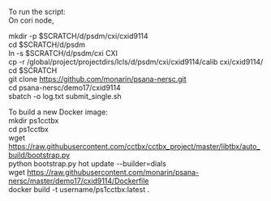 To run the script:  
On cori node,  

mkdir -p $SCRATCH/d/psdm/cxi/cxid9114  
cd $SCRATCH/d/psdm  
ln -s $SCRATCH/d/psdm/cxi CXI  
cp -r /global/project/projectdirs/lcls/d/psdm/cxi/cxid9114/calib cxi/cxid9114/  
cd $SCRATCH  
git clone https://github.com/monarin/psana-nersc.git  
cd psana-nersc/demo17/cxid9114  
sbatch -o log.txt submit_single.sh  
  
To build a new Docker image:  
mkdir ps1cctbx  
cd ps1cctbx  
wget https://raw.githubusercontent.com/cctbx/cctbx_project/master/libtbx/auto_build/bootstrap.py  
python bootstrap.py hot update --builder=dials  
wget https://raw.githubusercontent.com/monarin/psana-nersc/master/demo17/cxid9114/Dockerfile  
docker build -t username/ps1cctbx:latest .  
